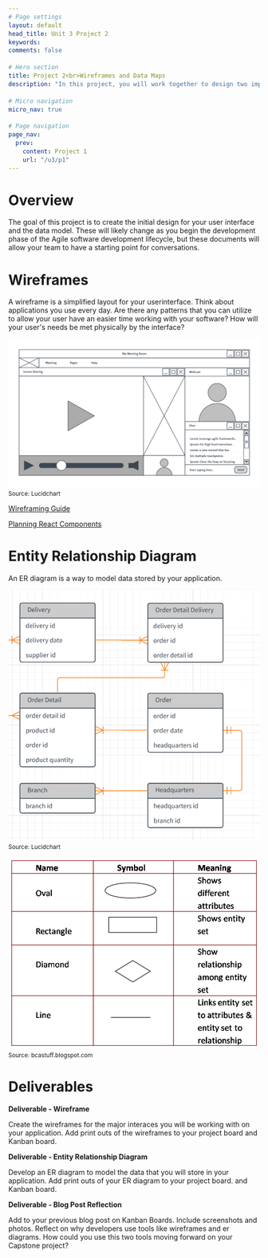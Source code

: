 ```yaml
---
# Page settings
layout: default
head_title: Unit 3 Project 2
keywords:
comments: false

# Hero section
title: Project 2<br>Wireframes and Data Maps
description: "In this project, you will work together to design two important aspects of your software: user interface and data models"

# Micro navigation
micro_nav: true

# Page navigation
page_nav:
  prev:
    content: Project 1
    url: "/u3/p1"
---
```


# Overview

The goal of this project is to create the initial design for your user interface and the data model. These will likely change as you begin the development phase of the Agile software development lifecycle, but these documents will allow your team to have a starting point for conversations.

# Wireframes

A wireframe is a simplified layout for your userinterface. Think about applications you use every day. Are there any patterns that you can utilize to allow your user have an easier time working with your software? How will your user's needs be met physically by the interface?

![Wireframe Example](wireframe.svg)
<small>Source: Lucidchart</small>

<a href="https://www.experienceux.co.uk/faqs/what-is-wireframing/" class="btn btn--dark btn--rounded">Wireframing Guide</a>

<a href="https://medium.com/@konstantin.muenster/how-to-plan-and-organize-a-react-project-by-building-a-weather-app-95175b11bd01" class="btn btn--dark btn--rounded">Planning React Components</a>

# Entity Relationship Diagram

An ER diagram is a way to model data stored by your application.

![Entity Relationship Diagram](erd.png)
<small>Source: Lucidchart</small>

![ERD Symbols](erd-symbols.png)
<small>Source: bcastuff.blogspot.com</small>

# Deliverables

<div class="callout callout--info">
  <p><strong><b>Deliverable</b> - Wireframe</strong></p>
  <p>Create the wireframes for the major interaces you will be working with on your application. Add print outs of the wireframes to your project board and Kanban board.</p>
</div>

<div class="callout callout--info">
  <p><strong><b>Deliverable</b> - Entity Relationship Diagram</strong></p>
  <p>Develop an ER diagram to model the data that you will store in your application. Add print outs of your ER diagram to your project board. and Kanban board.</p>
</div>

<div class="callout callout--info">
  <p><strong><b>Deliverable</b> - Blog Post Reflection</strong></p>
  <p>Add to your previous blog post on Kanban Boards. Include screenshots and photos. Reflect on why developers use tools like wireframes and er diagrams. How could you use this two tools moving forward on your Capstone project?</p>
</div>
